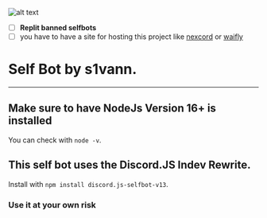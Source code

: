 ![alt text](https://media.discordapp.net/attachments/943677171384320001/1181309420395839519/IMG_4841.gif)

- [ ] __**Replit banned selfbots**__
- [ ] you have to have a site for hosting this project like [nexcord](<https://nexcord.com>) or [waifly](<https://waifly.com>)

# Self Bot by s1vann.
-----

## Make sure to have NodeJs Version 16+ is installed
You can check with ```node -v```.

## This self bot uses the Discord.JS Indev Rewrite.
Install with ```npm install discord.js-selfbot-v13```.


### Use it at your own risk
